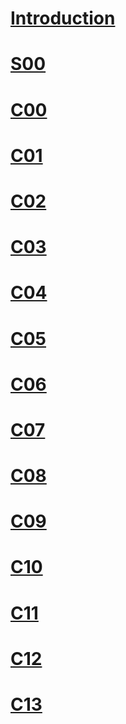 # [Introduction](https://www.youtube.com/playlist?list=PLVQYiy6xNUxz5wbzZn4tfUhF4djgzscB-)

# [S00](https://www.youtube.com/playlist?list=PLVQYiy6xNUxz5wbzZn4tfUhF4djgzscB-)

# [C00](https://www.youtube.com/playlist?list=PLVQYiy6xNUxz5wbzZn4tfUhF4djgzscB-)

# [C01](https://www.youtube.com/playlist?list=PLVQYiy6xNUxz5wbzZn4tfUhF4djgzscB-)

# [C02](https://www.youtube.com/playlist?list=PLVQYiy6xNUxz5wbzZn4tfUhF4djgzscB-)

# [C03](https://www.youtube.com/playlist?list=PLVQYiy6xNUxz5wbzZn4tfUhF4djgzscB-)

# [C04](https://www.youtube.com/playlist?list=PLVQYiy6xNUxz5wbzZn4tfUhF4djgzscB-)

# [C05](https://www.youtube.com/playlist?list=PLVQYiy6xNUxz5wbzZn4tfUhF4djgzscB-)

# [C06](https://www.youtube.com/playlist?list=PLVQYiy6xNUxz5wbzZn4tfUhF4djgzscB-)

# [C07](https://www.youtube.com/playlist?list=PLVQYiy6xNUxz5wbzZn4tfUhF4djgzscB-)

# [C08](https://www.youtube.com/playlist?list=PLVQYiy6xNUxz5wbzZn4tfUhF4djgzscB-)

# [C09](https://www.youtube.com/playlist?list=PLVQYiy6xNUxz5wbzZn4tfUhF4djgzscB-)

# [C10](https://www.youtube.com/playlist?list=PLVQYiy6xNUxz5wbzZn4tfUhF4djgzscB-)

# [C11](https://www.youtube.com/playlist?list=PLVQYiy6xNUxz5wbzZn4tfUhF4djgzscB-)

# [C12](https://www.youtube.com/playlist?list=PLVQYiy6xNUxz5wbzZn4tfUhF4djgzscB-)

# [C13](https://www.youtube.com/playlist?list=PLVQYiy6xNUxz5wbzZn4tfUhF4djgzscB-)


